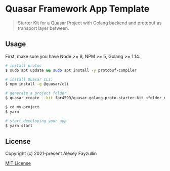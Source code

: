 # Quasar Framework App Template
> Starter Kit for a Quasar Project with Golang backend and protobuf as transport layer between.

## Usage

First, make sure you have Node >= 8, NPM >= 5, Golang >= 1.14.

``` bash
# install protoc
$ sudo apt update && sudo apt install -y protobuf-compiler

# install Quasar CLI:
$ npm install -g @quasar/cli

# generate a project folder
$ quasar create --kit far4599/quasar-golang-proto-starter-kit <folder_name>

$ cd my-project
$ yarn

# start developing your app
$ yarn start
```

## License

Copyright (c) 2021-present Alexey Fayzullin

[MIT License](http://en.wikipedia.org/wiki/MIT_License)
